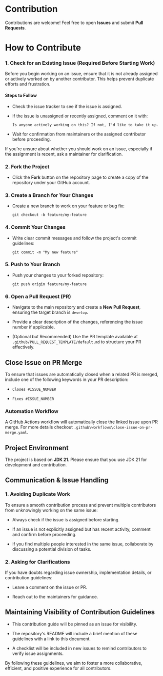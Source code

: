 # Contribution

Contributions are welcome! Feel free to open **Issues** and submit **Pull Requests**.

# How to Contribute

### 1\. Check for an Existing Issue (Required Before Starting Work)

Before you begin working on an issue, ensure that it is not already assigned or actively worked on by another contributor. This helps prevent duplicate efforts and frustration.

#### Steps to Follow

- Check the issue tracker to see if the issue is assigned.

- If the issue is unassigned or recently assigned, comment on it with:

    ```
    Is anyone actively working on this? If not, I'd like to take it up.
    ```

- Wait for confirmation from maintainers or the assigned contributor before proceeding.

If you're unsure about whether you should work on an issue, especially if the assignment is recent, ask a maintainer for clarification.

### 2\. Fork the Project

- Click the **Fork** button on the repository page to create a copy of the repository under your GitHub account.

### 3\. Create a Branch for Your Changes

- Create a new branch to work on your feature or bug fix:

    ```
    git checkout -b feature/my-feature
    ```

### 4\. Commit Your Changes

- Write clear commit messages and follow the project's commit guidelines:

    ```
    git commit -m "My new feature"
    ```

### 5\. Push to Your Branch

- Push your changes to your forked repository:

    ```
    git push origin feature/my-feature
    ```

### 6\. Open a Pull Request (PR)

- Navigate to the main repository and create a **New Pull Request**, ensuring the target branch is `develop`.

- Provide a clear description of the changes, referencing the issue number if applicable.

- (Optional but Recommended) Use the PR template available at `.github/PULL_REQUEST_TEMPLATE/default.md` to structure your PR effectively.

Close Issue on PR Merge
-----------------------

To ensure that issues are automatically closed when a related PR is merged, include one of the following keywords in your PR description:

- `Closes #ISSUE_NUMBER`

- `Fixes #ISSUE_NUMBER`

### Automation Workflow

A GitHub Actions workflow will automatically close the linked issue upon PR merge. For more details checkout `.github\workflows\close-issue-on-pr-merge.yaml`.

Project Environment
-------------------

The project is based on **JDK 21**. Please ensure that you use JDK 21 for development and contribution.

Communication & Issue Handling
------------------------------

### 1\. Avoiding Duplicate Work

To ensure a smooth contribution process and prevent multiple contributors from unknowingly working on the same issue:

- Always check if the issue is assigned before starting.

- If an issue is not explicitly assigned but has recent activity, comment and confirm before proceeding.

- If you find multiple people interested in the same issue, collaborate by discussing a potential division of tasks.

### 2\. Asking for Clarifications

If you have doubts regarding issue ownership, implementation details, or contribution guidelines:

- Leave a comment on the issue or PR.

- Reach out to the maintainers for guidance.

Maintaining Visibility of Contribution Guidelines
-------------------------------------------------

- This contribution guide will be pinned as an issue for visibility.

- The repository's README will include a brief mention of these guidelines with a link to this document.

- A checklist will be included in new issues to remind contributors to verify issue assignments.

By following these guidelines, we aim to foster a more collaborative, efficient, and positive experience for all contributors.